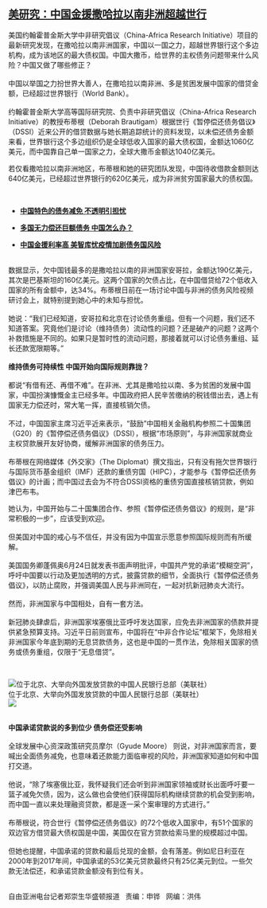 <!--1593205713000-->
[美研究：中国金援撒哈拉以南非洲超越世行](https://www.rfa.org/mandarin/yataibaodao/jingmao/rc-06262020135008.html)
------

<p>美国约翰霍普金斯大学中非研究倡议（China-Africa Research Initiative）项目的最新研究发现，在撒哈拉以南非洲国家，中国以一国之力，超越世界银行这个多边机构，成为该地区的最大债权国。中国大撒币，给世界的主权债务问题带来什么风险？中国又做了哪些修正？<br/> <br/> 中国以举国之力扮世界大善人，在撒哈拉以南非洲、多是贫困发展中国家的借贷金额，已经超过世界银行（World Bank）。<br/> <br/> 约翰霍普金斯大学高等国际研究院、负责中非研究倡议（China-Africa Research Initiative）的教授布蒂根（Deborah Brautigam）根据世行《暂停偿还债务倡议》（DSSI）近来公开的借贷数据与她长期追踪统计的资料发现，以未偿还债务金额来看，世界银行这个多边组织仍是全球低收入国家的最大债权国，金额达1060亿美元，而中国靠自己单一国家之力，全球大撒币金额达1040亿美元。</p><p>若仅看撒哈拉以南非洲地区，布蒂根和她的研究团队发现，中国待收借款金额则达640亿美元，已经超过世界银行的620亿美元，成为非洲贫穷国家最大的债权国。</p><p> </p><ul><li><b><a class="external-link" href="http://www.rfa.org/mandarin/yataibaodao/jingmao/rc-06182020130401.html">中国特色的债务减免 不透明引担忧</a></b></li></ul><ul><li><b><a class="external-link" href="http://www.rfa.org/mandarin/yataibaodao/jingmao/wy-06012020113805.html">多国无力偿还巨额债务 中国怎么办？</a></b></li></ul><ul><li><b><a class="external-link" href="http://www.rfa.org/mandarin/yataibaodao/jingmao/rc-04092020112632.html">中国金援利率高 美智库忧疫情加剧债务国风险</a></b></li></ul><p><br/> 数据显示，欠中国钱最多的是撒哈拉以南的非洲国家安哥拉，金额达190亿美元，其次是巴基斯坦的160亿美元。这两个国家的欠债占比，在中国借贷给72个低收入国家的所有金额中，达34%。布蒂根日前在一场讨论中国与非洲的债务风险视频研讨会上，就特别提到她心中的未知与担忧。<br/> <br/> 她说：“我们已经知道，安哥拉和北京在讨论债务重组。但有一个问题，我们还不知道答案。究竟他们是讨论（维持债务）流动性的问题？还是破产的问题？这两个补救措施是不同的。如果只是暂时性的流动问题，那接着就可以讨论债务重组、延长还款宽限期等。”  <br/> <br/><b>维持债务可持续性 中国开始向国际规则靠拢？</b><br/> <br/> 都说“有借有还、再借不难”。在非洲、尤其是撒哈拉以南、多为贫困的发展中国家，中国扮演慷慨金主已经多年。中国政府把人民辛苦缴纳的税钱借出去，遇上有国家无力偿还时，常大笔一挥，直接核销欠债。<br/> <br/> 不过，中国国家主席习近平近来表示，“鼓励”中国相关金融机构参照二十国集团（G20）的《暂停偿还债务倡议》（DSSI），根据“市场原则”，与非洲国家就商业主权贷款展开友好协商，缓解非洲国家的债务压力。 <br/> <br/> 布蒂根在网络媒体《外交家》（The Diplomat）撰文指出，只有没有拖欠世界银行与国际货币基金组织（IMF）还款的重债穷国（HIPC），才能参与《暂停偿还债务倡议》的计画；而中国过去会为不符合DSSI资格的重债穷国直接核销贷款，例如津巴布韦。</p><p>她认为，中国开始与二十国集团合作、参照《暂停偿还债务倡议》的规则，是“非常积极的一步”，应该受到欢迎。<br/> <br/> 但美国对中国的戒心与不信任，并没有因为中国宣示愿意参照国际规则而有所缓解。<br/> <br/> 美国国务卿蓬佩奥6月24日就发表书面声明批评，中国共产党的承诺“模糊空洞”，呼吁中国要以行动及更加透明的方式，披露贷款的细节，全面执行《暂停偿还债务倡议》，以防止腐败，并强调美国人民与非洲同在，一起对抗新冠肺炎大流行。<br/> <br/> 然而，非洲国家与中国相处，自有一套方法。<br/> <br/> 新冠肺炎肆虐后，非洲国家埃塞俄比亚呼吁发达国家，应免去非洲国家的债款并提供紧急预算支持。习近平日前则宣布，中国将在“中非合作论坛”框架下，免除相关非洲国家今年底到期的无息贷款债务，这也是中国的一贯作法，免除相关国家的债务或债务重组，仅限于“无息借贷”。</p><p><br/> <div class="image-inline captioned" style="width:622px;"><div style="width:622px;"><img alt="位于北京、大举向外国发放贷款的中国人民银行总部（美联社）" src="https://www.rfa.org/mandarin/yataibaodao/jingmao/rc-06262020135008.html/rc0626a.jpg" title="位于北京、大举向外国发放贷款的中国人民银行总部（美联社）"/></div><div class="image-caption"><span style="width:622px;">位于北京、大举向外国发放贷款的中国人民银行总部（美联社）</span><span class="copyright"> </span></div><div id="zoomattribute"><a class="single_image" href="/mandarin/yataibaodao/jingmao/rc-06262020135008.html/rc0626a.jpg" title="位于北京、大举向外国发放贷款的中国人民银行总部（美联社）"><img src="/rfa_resources/graphics/icon-zoom.png"/></a></div></div><br/><b> </b></p><p><b>中国承诺贷款说的多到位少 债务偿还受影响</b><br/> <br/> 全球发展中心资深政策研究员摩尔（Gyude Moore） 则说，对非洲国家而言，要喊出全面债务减免，也意味着还款能力面临审视的风险，非洲国家知道如何和中国打交道。<br/> <br/> 他说，“除了埃塞俄比亚，我怀疑我们还会听到非洲国家领袖或财长出面呼吁要一篮子减免欠债，因为，这么做也会使他们获得国际机构继续贷款的机会受到影响，而中国一直以来处理融资贷款，都是逐一采个案审理的方式进行。”<br/> <br/> 布蒂根说，符合世行《暂停偿还债务倡议》的72个低收入国家中，有51个国家的双边官方借贷最大债权国是中国，美国仅在官方贷款给索马里的规模超过中国。<br/> <br/> 但她也提醒，中国承诺的贷款和最后兑现的金额，会有落差。例如尼日利亚在2000年到2017年间，中国承诺的53亿美元贷款最终只有25亿美元到位。一些欠款无法偿还，和承诺贷款金额没有到位有关。</p><p><br/> 自由亚洲电台记者郑崇生华盛顿报道   责编：申铧   网编：洪伟</p>
